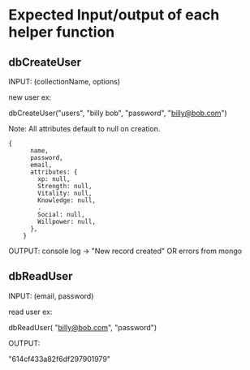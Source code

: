 # Expected Input/output of each helper function

## dbCreateUser

INPUT: (collectionName, options)

new user ex:

dbCreateUser("users", "billy bob", "password", "billy@bob.com")

Note: All attributes default to null on creation.
```
{
      name,
      password,
      email,
      attributes: {
        xp: null,
        Strength: null,
        Vitality: null,
        Knowledge: null,
        .
        Social: null,
        Willpower: null,
      },
    }
```

OUTPUT: 
console log -> "New record created" OR errors from mongo

## dbReadUser

INPUT: (email, password)

read user ex:

dbReadUser( "billy@bob.com", "password")

OUTPUT: 

"614cf433a82f6df297901979"



